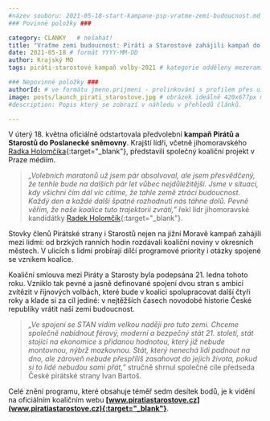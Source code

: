 ```yaml
---
#název souboru: 2021-05-18-start-kampane-psp-vratme-zemi-budoucnost.md
### Povinné položky ###

category: CLANKY   # nešahat!
title: "Vraťme zemi budoucnost: Piráti a Starostové zahájili kampaň do sněmovny"
date: 2021-05-18 # formát YYYY-MM-DD
author: Krajský MO
tags: piráti-starostové kampaň volby-2021 # kategorie odděleny mezerami, např. volby zemědělství životní-prostředí piráti (viz https://jihomoravsky.pirati.cz/tags/)

### Nepovinné položky ###
authorId: # ve formátu jmeno.prijmeni - prolinkování s profilem přes uid
image: posts/launch_pirati_starostove.jpg # obrázek ideálně 420x677px minifikovaný přes https://tinypng.com/
#description: Popis který se zobrazí v náhledu v přehledů článků.

---
```


V úterý 18. května oficiálně odstartovala předvolební **kampaň Pirátů a Starostů do Poslanecké sněmovny**. Krajští lídři, včetně jihomoravského [Radka Holomčíka](https://www.piratiastarostove.cz/kandidati/mgr-radek-holomcik/){:target="_blank"}, představili společný koaliční projekt v Praze médiím. 

> *„Volebních maratonů už jsem pár absolvoval, ale jsem přesvědčený, že tenhle bude na dalších pár let vůbec nejdůležitější. Jsme v situaci, kdy všichni čím dál víc cítíme, že tahle země ztrácí budoucnost. Každý den a každé další špatné rozhodnutí nás táhne dolů. Pevně věřím, že naše koalice tuto trajektorii zvrátí,”* řekl lídr jihomoravské kandidátky [Radek Holomčík](https://www.piratiastarostove.cz/kandidati/mgr-radek-holomcik/){:target="_blank"}.
> 

Stovky členů Pirátské strany i Starostů nejen na jižní Moravě kampaň zahájili mezi lidmi: od brzkých ranních hodin rozdávali koaliční noviny v okresních městech. V ulicích s lidmi probírají dílčí programové priority i otázky spojené se vznikem koalice. 

Koaliční smlouva mezi Piráty a Starosty byla podepsána 21. ledna tohoto roku. Vzniklo tak pevné a jasně definované spojení dvou stran s ambicí zvítězit v říjnových volbách, které bude v koalici spolupracovat další čtyři roky a klade si za cíl jediné: v nejtěžších časech novodobé historie České republiky vrátit naší zemi budoucnost.

> *„Ve spojení se STAN vidím velkou naději pro tuto zemi. Chceme společně nabídnout férový, moderní a bezpečný stát 21. století, stát stojící na ekonomice s přidanou hodnotou, který již nebude montovnou, nýbrž mozkovnou. Stát, který nenechá lidi padnout na dno, ale zároveň nebude přespříliš zasahovat do jejich života, pokud si to lidé nebudou sami přát,”* stručně shrnul společné cíle předseda České pirátské strany Ivan Bartoš.
>

Celé znění programu, které obsahuje téměř sedm desítek bodů, je k vidění na oficiálním koaličním webu **[www.piratiastarostove.cz](www.piratiastarostove.cz){:target="_blank"}**.
